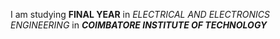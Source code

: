 I am studying **FINAL YEAR** in _ELECTRICAL AND ELECTRONICS ENGINEERING_ in _**COIMBATORE INSTITUTE OF TECHNOLOGY**_
